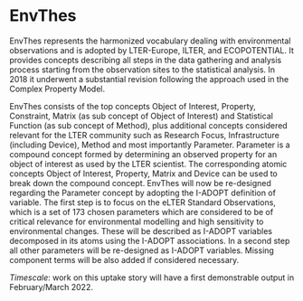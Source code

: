 # EnvThes

EnvThes represents the harmonized vocabulary dealing with environmental observations and is adopted by LTER-Europe, ILTER, and ECOPOTENTIAL.
It provides concepts describing all steps in the data gathering and analysis process starting from the observation sites to the statistical analysis.
In 2018 it underwent a substantial revision following the approach used in the Complex Property Model.

EnvThes consists of the top concepts Object of Interest, Property, Constraint, Matrix (as sub concept of Object of Interest) and Statistical Function (as sub concept of Method), plus additional concepts considered relevant for the LTER community such as Research Focus, Infrastructure (including Device), Method and most importantly Parameter.
Parameter is a compound concept formed by determining an observed property for an object of interest as used by the LTER scientist.
The corresponding atomic concepts Object of Interest, Property, Matrix and Device can be used to break down the compound concept.
EnvThes will now be re-designed regarding the Parameter concept by adopting the I-ADOPT definition of variable.
The first step is to focus on the eLTER Standard Observations, which is a set of 173 chosen parameters which are considered to be of critical relevance for environmental modelling and high sensitivity to environmental changes.
These will be described as I-ADOPT variables decomposed in its atoms using the I-ADOPT associations.
In a second step all other parameters will be re-designed as I-ADOPT variables.
Missing component terms will be also added if considered necessary.

*Timescale*: work on this uptake story will have a first demonstrable output in February/March 2022.

